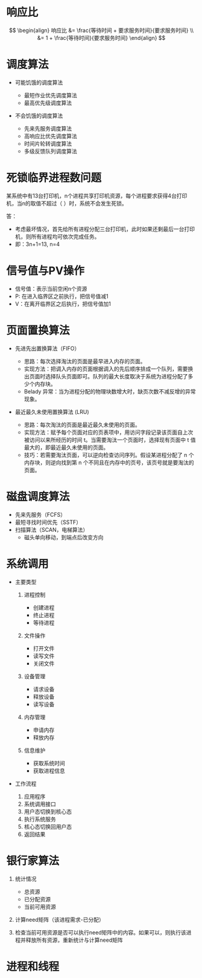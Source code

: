 # 响应比

$$
\begin{align}
响应比 
&= \frac{等待时间 + 要求服务时间}{要求服务时间} \\
&= 1 + \frac{等待时间}{要求服务时间}
\end{align}
$$

# 调度算法

- 可能饥饿的调度算法
    - 最短作业优先调度算法
    - 最高优先级调度算法

- 不会饥饿的调度算法
    - 先来先服务调度算法
    - 高响应比优先调度算法
    - 时间片轮转调度算法
    - 多级反馈队列调度算法

# 死锁临界进程数问题

某系统中有13台打印机，n个进程共享打印机资源，每个进程要求获得4台打印机，当n的取值不超过（   ）时，系统不会发生死锁。

答：

- 考虑最坏情况，首先给所有进程分配三台打印机，此时如果还剩最后一台打印机，则所有进程均可依次完成任务。
- 即：3n+1=13, n=4

# 信号值与PV操作

- 信号值：表示当前空闲n个资源
- P: 在进入临界区之前执行，把信号值减1
- V：在离开临界区之后执行，把信号值加1

# 页面置换算法

- 先进先出置换算法（FIFO）
    - 思路：每次选择淘汰的页面是最早进入内存的页面。
    - 实现方法：把调入内存的页面根据调入的先后顺序排成一个队列，需要换出页面时选择队头页面即可。队列的最大长度取决于系统为进程分配了多少个内存块。
    - Belady 异常：当为进程分配的物理块数增大时，缺页次数不减反增的异常现象。

- 最近最久未使用置换算法 (LRU)
    - 思路：每次淘汰的页面是最近最久未使用的页面。
    - 实现方法：赋予每个页面对应的页表项中，用访问字段记录该页面自上次被访问以来所经历的时间 t。当需要淘汰一个页面时，选择现有页面中 t 值最大的，即最近最久未使用的页面。
    - 技巧：若需要淘汰页面，可以逆向检查访问序列。假设某进程分配了 n 个内存块，则逆向找到第 n 个不同且在内存中的页号，该页号就是要淘汰的页面。

# 磁盘调度算法

- 先来先服务（FCFS）
- 最短寻找时间优先（SSTF）
- 扫描算法（SCAN，电梯算法）
    - 磁头单向移动，到端点后改变方向

# 系统调用

- 主要类型
    1. 进程控制
        - 创建进程
        - 终止进程
        - 等待进程

    2. 文件操作
        - 打开文件
        - 读写文件
        - 关闭文件

    3. 设备管理
        - 请求设备
        - 释放设备
        - 读写设备

    4. 内存管理
        - 申请内存
        - 释放内存

    5. 信息维护
        - 获取系统时间
        - 获取进程信息

- 工作流程
    1. 应用程序 
    2. 系统调用接口
    3. 用户态切换到核心态
    4. 执行系统服务
    5. 核心态切换回用户态
    6. 返回结果

# 银行家算法

1. 统计情况
    - 总资源
    - 已分配资源
    - 当前可用资源

2. 计算need矩阵（该进程需求-已分配）

3. 检查当前可用资源是否可以执行need矩阵中的内容。如果可以，则执行该进程并释放所有资源，重新统计与计算need矩阵

# 进程和线程

